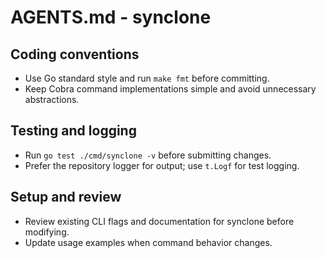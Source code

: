 # AGENTS.md - synclone

## Coding conventions

- Use Go standard style and run `make fmt` before committing.
- Keep Cobra command implementations simple and avoid unnecessary abstractions.

## Testing and logging

- Run `go test ./cmd/synclone -v` before submitting changes.
- Prefer the repository logger for output; use `t.Logf` for test logging.

## Setup and review

- Review existing CLI flags and documentation for synclone before modifying.
- Update usage examples when command behavior changes.
